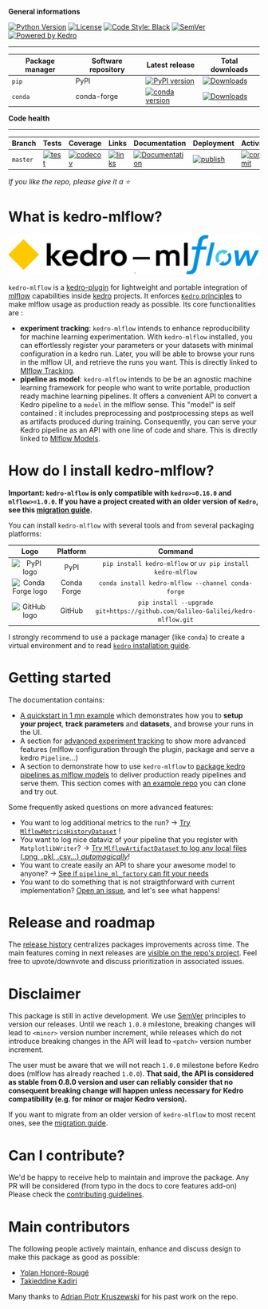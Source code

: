 **General informations**
<!-- markdown-link-check-disable -->
[![Python Version](https://img.shields.io/pypi/pyversions/kedro-mlflow)](https://pypi.org/project/kedro-mlflow/) [![License](https://img.shields.io/badge/license-Apache%202.0-blue.svg)](https://opensource.org/licenses/Apache-2.0) [![Code Style: Black](https://img.shields.io/badge/code%20style-black-black.svg)](https://github.com/ambv/black)
[![SemVer](https://img.shields.io/badge/semver-2.0.0-green)](https://semver.org/)
[![Powered by Kedro](https://img.shields.io/badge/powered_by-kedro-ffc900?logo=kedro)](https://kedro.org)
<!-- markdown-link-check-enable -->

----------------------------------------------------------
| Package manager | Software repository | Latest release                                                                                                                                | Total downloads                                                                                                                 |
| --------------- | ------------------- | --------------------------------------------------------------------------------------------------------------------------------------------- | ------------------------------------------------------------------------------------------------------------------------------- |
| ``pip``         | PyPI                | [![PyPI version](https://badge.fury.io/py/kedro-mlflow.svg)](https://pypi.org/project/kedro-mlflow/)                                          | [![Downloads](https://pepy.tech/badge/kedro-mlflow)](https://pepy.tech/project/kedro-mlflow)                                    |
| ``conda``       | conda-forge         | [![conda version](https://img.shields.io/conda/vn/conda-forge/kedro-mlflow?color=bright%20green)](https://anaconda.org/search?q=kedro+mlflow) | [![Downloads](https://img.shields.io/conda/dn/conda-forge/kedro-mlflow?color=blue)](https://anaconda.org/search?q=kedro+mlflow) |

**Code health**

----------------------------------------------------------
| Branch   | Tests                                                                                                                                                                                            | Coverage                                                                                                                                                         | Links                                                                                                                                                                                                           | Documentation                                                                                                                           | Deployment                                                                                                                                                                                                | Activity                                                                                                                                                              |
| -------- | ------------------------------------------------------------------------------------------------------------------------------------------------------------------------------------------------ | ---------------------------------------------------------------------------------------------------------------------------------------------------------------- | --------------------------------------------------------------------------------------------------------------------------------------------------------------------------------------------------------------- | --------------------------------------------------------------------------------------------------------------------------------------- | --------------------------------------------------------------------------------------------------------------------------------------------------------------------------------------------------------- | --------------------------------------------------------------------------------------------------------------------------------------------------------------------- |
| `master` | [![test](https://github.com/Galileo-Galilei/kedro-mlflow/workflows/test/badge.svg?branch=master)](https://github.com/Galileo-Galilei/kedro-mlflow/actions?query=workflow%3Atest+branch%3Amaster) | [![codecov](https://codecov.io/gh/Galileo-Galilei/kedro-mlflow/branch/master/graph/badge.svg)](https://codecov.io/gh/Galileo-Galilei/kedro-mlflow/branch/master) | [![links](https://github.com/Galileo-Galilei/kedro-mlflow/workflows/check-links/badge.svg?branch=master)](https://github.com/Galileo-Galilei/kedro-mlflow/actions?query=workflow%3Acheck-links+branch%3Amaster) | [![Documentation](https://readthedocs.org/projects/kedro-mlflow/badge/?version=stable)](https://kedro-mlflow.readthedocs.io/en/stable/) | [![publish](https://github.com/Galileo-Galilei/kedro-mlflow/workflows/publish/badge.svg?branch=master)](https://github.com/Galileo-Galilei/kedro-mlflow/actions?query=branch%3Amaster+workflow%3Apublish) | [![commit](https://img.shields.io/github/commits-since/Galileo-Galilei/kedro-mlflow/0.14.1)](https://github.com/Galileo-Galilei/kedro-mlflow/compare/0.14.1...master) |

*If you like the repo, please give it a :star:*

# What is kedro-mlflow?

![kedro-mlflow logo](docs/source/imgs/logo.png)

``kedro-mlflow`` is a [kedro-plugin](https://kedro.readthedocs.io/en/stable/extend_kedro/plugins.html) for lightweight and portable integration of [mlflow](https://mlflow.org/docs/latest/index.html) capabilities inside [kedro](https://kedro.readthedocs.io/en/stable/index.html) projects. It enforces [``Kedro`` principles](https://kedro.org/blog/development-principles-for-opinionated-teams) to make mlflow usage as production ready as possible. Its core functionalities are :

- **experiment tracking**: `kedro-mlflow` intends to enhance reproducibility for machine learning experimentation. With `kedro-mlflow` installed, you can effortlessly register your parameters or your datasets with minimal configuration in a kedro run. Later, you will be able to browse your runs in the mlflow UI, and retrieve the runs you want. This is directly linked to [Mlflow Tracking](https://www.mlflow.org/docs/latest/tracking.html).
- **pipeline as model**: ``kedro-mlflow`` intends to be be an agnostic machine learning framework for people who want to write portable, production ready machine learning pipelines. It offers a convenient API to convert a Kedro pipeline to a ``model`` in the mlflow sense. This "model" is self contained : it includes preprocessing and postprocessing steps as well as artifacts produced during training.  Consequently, you can  serve your Kedro pipeline as an API with one line of code and share. This is directly linked to [Mlflow Models](https://www.mlflow.org/docs/latest/models.html).

# How do I install kedro-mlflow?

**Important: ``kedro-mlflow`` is only compatible with ``kedro>=0.16.0`` and ``mlflow>=1.0.0``. If you have a project created with an older version of ``Kedro``, see this [migration guide](https://github.com/quantumblacklabs/kedro/blob/master/RELEASE.md#migration-guide-from-kedro-015-to-016).**

You can install ``kedro-mlflow`` with several tools and from several packaging platforms:

|                             **Logo**                              | **Platform** |**Command**|
|:-----------------------------------------------------------------:|:------------:|:----------------------------------------------------:|
|       ![PyPI logo](https://simpleicons.org/icons/pypi.svg)        |     PyPI     | ``pip install kedro-mlflow`` or ``uv pip install kedro-mlflow`` |
| ![Conda Forge logo](https://simpleicons.org/icons/condaforge.svg) | Conda Forge  | ``conda install kedro-mlflow --channel conda-forge`` |
|     ![GitHub logo](https://simpleicons.org/icons/github.svg)      |    GitHub    | ``pip install --upgrade git+https://github.com/Galileo-Galilei/kedro-mlflow.git`` |

I strongly recommend to use a package manager (like ``conda``) to create a virtual environment and to read [``kedro`` installation guide](https://kedro.readthedocs.io/en/latest/get_started/install.html).

# Getting started

The documentation contains:

- [A  quickstart in 1 mn example](https://kedro-mlflow.readthedocs.io/en/latest/source/02_getting_started/02_quickstart/00_intro_tutorial.html) which demonstrates how you to **setup your project**, **track parameters** and **datasets**, and browse your runs in the UI.
- A section for [advanced experiment tracking](https://kedro-mlflow.readthedocs.io/en/latest/source/03_experiment_tracking/index.html) to show more advanced features (mlflow configuration through the plugin, package and serve a kedro ``Pipeline``...)
- A section to demonstrate how to use `kedro-mlflow` to  [package kedro pipelines as mlflow models](https://kedro-mlflow.readthedocs.io/en/latest/source/04_pipeline_as_model/index.html) to deliver production ready pipelines and serve them. This section comes with [an example repo](https://github.com/Galileo-Galilei/kedro-mlflow-tutorial) you can clone and try out.

Some frequently asked questions on more advanced features:

- You want to log additional metrics to the run? -> [Try ``MlflowMetricsHistoryDataset``](https://kedro-mlflow.readthedocs.io/en/latest/source/03_experiment_tracking/01_experiment_tracking/05_version_metrics.html#) !
- You want to log nice dataviz of your pipeline that you register with ``MatplotlibWriter``? -> [Try ``MlflowArtifactDataset`` to log any local files (.png, .pkl, .csv...) *automagically*](https://kedro-mlflow.readthedocs.io/en/latest/source/03_experiment_tracking/01_experiment_tracking/03_version_datasets.html)!
- You want to create easily an API to share your awesome model to anyone? -> [See if ``pipeline_ml_factory`` can fit your needs](https://kedro-mlflow.readthedocs.io/en/latest/source/04_pipeline_as_model/01_pipeline_as_custom_model/02_scikit_learn_like_pipeline.html)
- You want to do something that is not straigthforward with current implementation? [Open an issue](https://github.com/Galileo-Galilei/kedro-mlflow/issues), and let's see what happens!

# Release and roadmap

The [release history](https://github.com/Galileo-Galilei/kedro-mlflow/blob/master/CHANGELOG.md) centralizes packages improvements across time. The main features coming in next releases are [visible on the repo's project](https://github.com/users/Galileo-Galilei/projects/4). Feel free to upvote/downvote and discuss prioritization in associated issues.

# Disclaimer

This package is still in active development. We use [SemVer](https://semver.org/) principles to version our releases. Until we reach `1.0.0` milestone, breaking changes will lead to `<minor>` version number increment, while releases which do not introduce breaking changes in the API will lead to `<patch>` version number increment.

The user must be aware that we will not reach `1.0.0` milestone before Kedro does (mlflow has already reached `1.0.0`). **That said, the API is considered as stable from 0.8.0 version and user can reliably consider that no consequent breaking change will happen unless necessary for Kedro compatibility (e.g. for minor or major Kedro version).**

If you want to migrate from an older version of `kedro-mlflow` to most recent ones, see the [migration guide](https://kedro-mlflow.readthedocs.io/en/latest/source/06_migration_guide/index.html).


# Can I contribute?

We'd be happy to receive help to maintain and improve the package. Any PR will be considered (from typo in the docs to core features add-on) Please check the [contributing guidelines](https://github.com/Galileo-Galilei/kedro-mlflow/blob/master/CONTRIBUTING.md).

# Main contributors

The following people actively maintain, enhance and discuss design to make this package as good as possible:

- [Yolan Honoré-Rougé](https://github.com/galileo-galilei)
- [Takieddine Kadiri](https://github.com/takikadiri)

Many thanks to [Adrian Piotr Kruszewski](https://github.com/akruszewski) for his past work on the repo.
